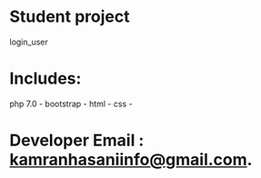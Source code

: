 # Student project 
 login_user
# Includes:
php 7.0 -
bootstrap -
html -
css -
# Developer Email : kamranhasaniinfo@gmail.com.
